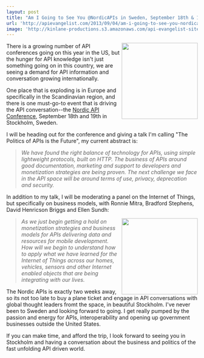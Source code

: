 ```yaml
---
layout: post
title: "Am I Going to See You @NordicAPIs in Sweden, September 18th & 19th?"
url: 'http://apievangelist.com/2013/09/04/am-i-going-to-see-you-nordicapis-in-sweden-september-18th--19th/'
image: 'http://kinlane-productions.s3.amazonaws.com/api-evangelist-site/blog/nordic-apis-logo.png'
---
```


[<img class="c1" src="https://s3.amazonaws.com/kinlane-productions/events/nordic-apis/nordic-apis-logo.png" alt="" width="200" align="right" />][1]

There is a growing number of API conferences going on this year in the US, but the hunger for API knowledge isn't just something going on in this country, we are seeing a demand for API information and conversation growing internationally.

One place that is exploding is in Europe and specifically in the Scandinavian region, and there is one must-go-to event that is driving the API conversation--the [Nordic API Conference][1], September 18th and 19th in Stockholm, Sweden.

I will be heading out for the conference and giving a talk I'm calling "The Politics of APIs is the Future", my current abstract is:

> _We have found the right balance of technology for APIs, using simple lightweight protocols, built on HTTP. The business of APIs around good documentation, marketing and support to developers and monetization strategies are being proven. The next challenge we face in the API space will be around terms of use, privacy, deprecation and security._

In addition to my talk, I will be moderating a panel on the Internet of Things, but specifically on business models, with Ronnie Mitra, Bradford Stephens, David Henricson Briggs and Ellen Sundh:

[<img class="c1" src="https://s3.amazonaws.com/kinlane-productions/events/nordic-apis/stockholm-image.jpeg" alt="" width="200" align="right" />][1]

> _As we just begin getting a hold on monetization strategies and business models for APIs delivering data and resources for mobile development. How will we begin to understand how to apply what we have learned for the Internet of Things across our homes, vehicles, sensors and other Internet enabled objects that are being integrating with our lives._

The Nordic APIs is exactly two weeks away, so its not too late to buy a plane ticket and engage in API conversations with global thought leaders fromt the space, in beautiful Stockholm. I've never been to Sweden and looking forward to going. I get really pumped by the passion and energy for APIs, interoperability and opening up government businesses outside the United States.

If you can make time, and afford the trip, I look forward to seeing you in Stockholm and having a conversation about the business and politics of the fast unfolding API driven world.

   [1]: http://nordicapis.com/
